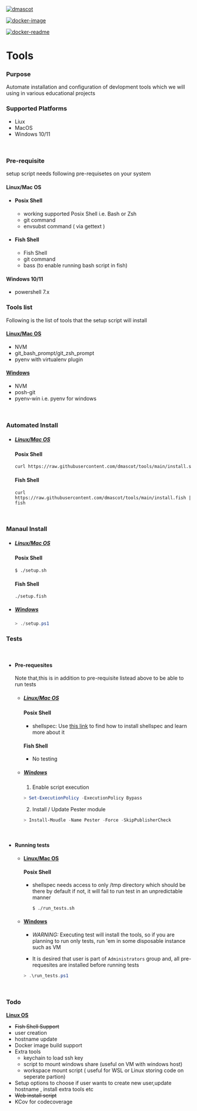 [![dmascot](https://circleci.com/gh/dmascot/tools/tree/main.svg?style=svg)](https://circleci.com/gh/dmascot/tools/?branch=main)

[![docker-image](https://github.com/dmascot/tools/actions/workflows/docker_image.yml/badge.svg)](https://github.com/dmascot/tools/actions/workflows/docker_image.yml)

[![docker-readme](https://github.com/dmascot/tools/actions/workflows/docker_readme.yml/badge.svg)](https://github.com/dmascot/tools/actions/workflows/docker_readme.yml)
# Tools

### **Purpose**
Automate installation and configuration of devlopment tools which we will using in various educational projects
<br>

### **Supported Platforms**
- Liux 
- MacOS
- Windows 10/11 

<br>

### **Pre-requisite**
setup script needs following pre-requisetes on your system

#### Linux/Mac OS
- #### Posix Shell
    - working supported Posix Shell i.e. Bash or Zsh
    - git command
    - envsubst command ( via gettext )

- #### Fish Shell
    - Fish Shell
    - git command
    - bass (to enable running bash script in fish)
#### Windows 10/11
- powershell 7.x

### **Tools list**

Following is the list of tools that the setup script will install

#### <u>**Linux/Mac OS**</u>
- NVM
- git_bash_prompt/git_zsh_prompt
- pyenv with virtualenv plugin
#### <u>**Windows**</u>
- NVM
- posh-git
- pyenv-win i.e. pyenv for windows
<br>


### Automated Install
- ##### <u>**Linux/Mac OS**</u> 
    #### Posix Shell
    ```bash 
    curl https://raw.githubusercontent.com/dmascot/tools/main/install.sh | $SHELL
    ```
    #### Fish Shell
    ```fish
    curl https://raw.githubusercontent.com/dmascot/tools/main/install.fish | fish
    ```
<br>

### **Manaul Install**

- ##### <u>**Linux/Mac OS**</u> 
    #### Posix Shell
    ```bash
    $ ./setup.sh
    ```

    #### Fish Shell
    ```fish
    ./setup.fish
    ```
- ##### <u>**Windows**</u>
    ```powershell
    > ./setup.ps1
    ```
 ### Tests
<br>

- #### Pre-requesites
    Note that,this is in addition to pre-requisite listead above to be able to run tests
    - ##### <u>**Linux/Mac OS**</u>
        #### Posix Shell
        - shellspec: Use [this link](https://github.com/shellspec/shellspec#installation) to find how to install shellspec and learn more about it
       
       #### Fish Shell
       - No testing
         
    - ##### <u>**Windows**</u>
        1. Enable script execution
        ```powershell
        > Set-ExecutionPolicy -ExecutionPolicy Bypass
        ```
        2. Install / Update Pester module
        ```powershell
        > Install-Moudle -Name Pester -Force -SkipPublisherCheck
        ```
<br>

- #### Running tests
    
    - #### <u>**Linux/Mac OS**</u>
        #### Posix Shell
        - shellspec needs access to only /tmp directory which should be there by default if not, it will fail to run test in an unpredictable manner
            ```
            $ ./run_tests.sh
            ```
    - #### <u>**Windows**</u>
         - *WARNING:* Executing test will install the tools, so if you are planning to run only tests, run 'em in some disposable instance such as VM

        - It is desired that user is part of ```Administrators``` group and, all pre-requesites are installed before running tests
        
        ```powershell
        > .\run_tests.ps1
        ```
<br>

 ### Todo
 
 <u>**Linux OS**</u>
 - ~~Fish Shell Support~~
 - user creation 
 - hostname update 
 - Docker image build support
 - Extra tools
    - keychain to load ssh key
    - script to mount windows share (useful on VM with windows host)
    - workspace mount script ( useful for WSL or Linux storing code on seperate partion)
 - Setup options to choose if user wants to create new user,update hostname , install extra tools etc
 - ~~Web install script~~
 - KCov for codecoverage

 
